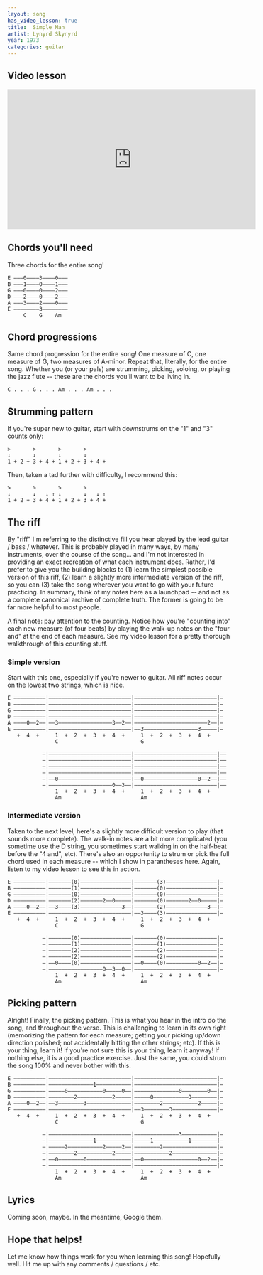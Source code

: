 ```yaml
---
layout: song
has_video_lesson: true
title:  Simple Man
artist: Lynyrd Skynyrd
year: 1973
categories: guitar
---
```


## Video lesson

<iframe width="560" height="315" src="https://www.youtube.com/embed/QRA38cZMIJk" frameborder="0" allowfullscreen></iframe>

## Chords you'll need

Three chords for the entire song!

    E –––0––––3––––0–––
    B –––1––––0––––1–––
    G –––0––––0––––2–––
    D –––2––––0––––2–––
    A –––3––––2––––0–––
    E ––––––––3––––––––
         C    G    Am  

## Chord progressions

Same chord progression for the entire song! One measure of C, one measure of G, two measures of A-minor. Repeat that, literally, for the entire song. Whether you (or your pals) are strumming, picking, soloing, or playing the jazz flute -- these are the chords you'll want to be living in.

    C . . . G . . . Am . . . Am . . .

## Strumming pattern

If you're super new to guitar, start with downstrums on the "1" and "3" counts only:

    >       >       >       >  
    ↓       ↓       ↓       ↓      
    1 + 2 + 3 + 4 + 1 + 2 + 3 + 4 +

Then, taken a tad further with difficulty, I recommend this:

    >       >       >       >  
    ↓       ↓   ↓ ↑ ↓       ↓   ↓ ↑
    1 + 2 + 3 + 4 + 1 + 2 + 3 + 4 +

## The riff

By "riff" I'm referring to the distinctive fill you hear played by the lead guitar / bass / whatever. This is probably played in many ways, by many instruments, over the course of the song... and I'm not interested in providing an exact recreation of what each instrument does. Rather, I'd prefer to give you the building blocks to (1) learn the simplest possible version of this riff, (2) learn a slightly more intermediate version of the riff, so you can (3) take the song wherever you want to go with your future practicing. In summary, think of my notes here as a launchpad -- and not as a complete canonical archive of complete truth. The former is going to be far more helpful to most people.

A final note: pay attention to the counting. Notice how you're "counting into" each new measure (of four beats) by playing the walk-up notes on the "four and" at the end of each measure. See my video lesson for a pretty thorough walkthrough of this counting stuff.

### Simple version

Start with this one, especially if you're newer to guitar. All riff notes occur on the lowest two strings, which is nice.

    E ––––––––––|––––––––––––––––––––––––––|––––––––––––––––––––––––––|–
    B ––––––––––|––––––––––––––––––––––––––|––––––––––––––––––––––––––|–
    G ––––––––––|––––––––––––––––––––––––––|––––––––––––––––––––––––––|–
    D ––––––––––|––––––––––––––––––––––––––|––––––––––––––––––––––––––|–
    A ––––0––2––|––3–––––––––––––––––3––2––|–––––––––––––––––––––––2––|–
    E ––––––––––|––––––––––––––––––––––––––|––3–––––––––––––––––3–––––|–
       +  4  +     1  +  2  +  3  +  4  +     1  +  2  +  3  +  4  +    
                   C                          G                         

               –|––––––––––––––––––––––––––|––––––––––––––––––––––––––|––
               –|––––––––––––––––––––––––––|––––––––––––––––––––––––––|––
               –|––––––––––––––––––––––––––|––––––––––––––––––––––––––|––
               –|––––––––––––––––––––––––––|––––––––––––––––––––––––––|––
               –|––0–––––––––––––––––––––––|––0–––––––––––––––––0––2––|––
               –|––––––––––––––––––––0––3––|––––––––––––––––––––––––––|––
                   1  +  2  +  3  +  4  +     1  +  2  +  3  +  4  +
                   Am                         Am

### Intermediate version

Taken to the next level, here's a slightly more difficult version to play (that sounds more complete). The walk-in notes are a bit more complicated (you sometime use the D string, you sometimes start walking in on the half-beat before the "4 and", etc). There's also an opportunity to strum or pick the full chord used in each measure -- which I show in parantheses here. Again, listen to my video lesson to see this in action.

    E ––––––––––|–––––––(0)––––––––––––––––|–––––––(3)––––––––––––––––|–
    B ––––––––––|–––––––(1)––––––––––––––––|–––––––(0)––––––––––––––––|–
    G ––––––––––|–––––––(0)––––––––––––––––|–––––––(0)––––––––––––––––|–
    D ––––––––––|–––––––(2)–––––––2––0–––––|–––––––(0)–––––––2––0–––––|–
    A ––––0––2––|––3––––(3)–––––––––––––3––|–––––––(2)–––––––––––––3––|–
    E ––––––––––|––––––––––––––––––––––––––|––3––––(3)––––––––––––––––|–
       +  4  +     1  +  2  +  3  +  4  +     1  +  2  +  3  +  4  +
                   C                          G

               –|–––––––(0)––––––––––––––––|–––––––(0)––––––––––––––––|–
               –|–––––––(1)––––––––––––––––|–––––––(1)––––––––––––––––|–
               –|–––––––(2)––––––––––––––––|–––––––(2)––––––––––––––––|–
               –|–––––––(2)––––––––––––––––|–––––––(2)––––––––––––––––|–
               –|––0––––(0)––––––––––––––––|––0––––(0)––––––––––0––2––|–
               –|–––––––––––––––––0––3––0––|––––––––––––––––––––––––––|–
                   1  +  2  +  3  +  4  +     1  +  2  +  3  +  4  +
                   Am                         Am

## Picking pattern

Alright! Finally, the picking pattern. This is what you hear in the intro do the song, and throughout the verse. This is challenging to learn in its own right (memorizing the pattern for each measure; getting your picking up/down direction polished; not accidentally hitting the other strings; etc). If this is your thing, learn it! If you're not sure this is your thing, learn it anyway! If nothing else, it is a good practice exercise. Just the same, you could strum the song 100% and never bother with this.

    E ––––––––––|––––––––––––––––––––––––––|––––––––––––––––––––––––––|–
    B ––––––––––|––––––––––––––1–––––––––––|––––––––––––––––––––––––––|–
    G ––––––––––|–––––0–––––––––––0–––––0––|––––––––––––––0––––––––0––|–
    D ––––––––––|––––––––2–––––––––––2–––––|–––––0–––––––––––0––––––––|–
    A ––––0––2––|––3––––––––3––––––––––––––|––––––––2–––––––––––2–––––|–
    E ––––––––––|––––––––––––––––––––––––––|––3––––––––3––––––––––––––|–
       +  4  +     1  +  2  +  3  +  4  +     1  +  2  +  3  +  4  +
                   C                          G

               –|––––––––––––––––––––––––––|––––––––––––––3–––––––––––|–
               –|––––––––––––––1–––––––––––|–––––1–––––––––––1––––––––|–
               –|–––––2–––––––––––2–––––2––|––––––––2–––––––––––––––––|–
               –|––––––––2–––––––––––2–––––|–––––––––––2––––––––––––––|–
               –|––0––––––––0––––––––––––––|––0–––––––––––––––––0––2––|–
               –|––––––––––––––––––––––––––|––––––––––––––––––––––––––|–
                   1  +  2  +  3  +  4  +     1  +  2  +  3  +  4  +
                   Am                         Am

## Lyrics

Coming soon, maybe. In the meantime, Google them.

## Hope that helps!

Let me know how things work for you when learning this song! Hopefully well. Hit me up with any comments / questions / etc.
